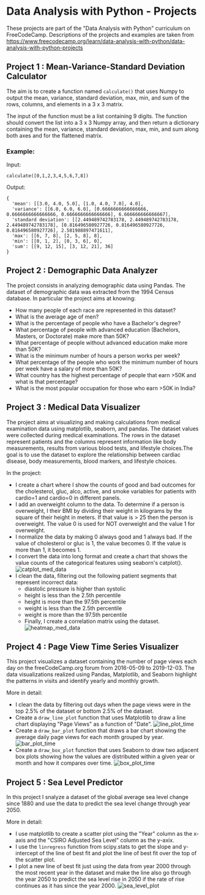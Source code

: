 # Data Analysis with Python - Projects

These projects are part of the "Data Analysis with Python" curriculum on FreeCodeCamp. Descriptions of the projects and examples are taken from 
https://www.freecodecamp.org/learn/data-analysis-with-python/data-analysis-with-python-projects

## Project 1 : Mean-Variance-Standard Deviation Calculator

The aim is to create a function named ```calculate()``` that uses Numpy to output the mean, variance, standard deviation, max, min, and sum of the rows, columns, and elements in a 3 x 3 matrix.

The input of the function must be a list containing 9 digits. The function should convert the list into a 3 x 3 Numpy array, and then return a dictionary containing the mean, variance, standard deviation, max, min, and sum along both axes and for the flattened matrix.

### Example:

Input:
```
calculate([0,1,2,3,4,5,6,7,8])
```
Output:
```
{
  'mean': [[3.0, 4.0, 5.0], [1.0, 4.0, 7.0], 4.0],
  'variance': [[6.0, 6.0, 6.0], [0.6666666666666666, 0.6666666666666666, 0.6666666666666666], 6.666666666666667],
  'standard deviation': [[2.449489742783178, 2.449489742783178, 2.449489742783178], [0.816496580927726, 0.816496580927726, 0.816496580927726], 2.581988897471611],
  'max': [[6, 7, 8], [2, 5, 8], 8],
  'min': [[0, 1, 2], [0, 3, 6], 0],
  'sum': [[9, 12, 15], [3, 12, 21], 36]
}
```

## Project 2 : Demographic Data Analyzer

The project consists in analyzing demographic data using Pandas. The dataset of demographic data  was extracted from the 1994 Census database. 
In particular the project aims at knowing:
- How many people of each race are represented in this dataset?
- What is the average age of men?
- What is the percentage of people who have a Bachelor's degree?
- What percentage of people with advanced education (Bachelors, Masters, or Doctorate) make more than 50K?
- What percentage of people without advanced education make more than 50K?
- What is the minimum number of hours a person works per week?
- What percentage of the people who work the minimum number of hours per week have a salary of more than 50K?
- What country has the highest percentage of people that earn >50K and what is that percentage?
- What is the most popular occupation for those who earn >50K in India?

## Project 3 : Medical Data Visualizer

The project aims at visualizing and making calculations from medical examination data using matplotlib, seaborn, and pandas. The dataset values were collected during medical examinations. The rows in the dataset represent patients and the columns represent information like body measurements, results from various blood tests, and lifestyle choices.The goal is to use the dataset to explore the relationship between cardiac disease, body measurements, blood markers, and lifestyle choices.

In the project:
- I create a chart where I show the counts of good and bad outcomes for the cholesterol, gluc, alco, active, and smoke variables for patients with cardio=1 and cardio=0 in different panels.
- I add an overweight column to the data. To determine if a person is overweight, I their BMI by dividing their weight in kilograms by the square of their height in meters. If that value is > 25 then the person is overweight. The value 0 is used for NOT overweight and the value 1 for overweight.
- I normalize the data by making 0 always good and 1 always bad. If the value of cholesterol or gluc is 1, the value becomes 0. If the value is more than 1, it becomes 1.
- I convert the data into long format and create a chart that shows the value counts of the categorical features using seaborn's catplot().
![catplot_med_data](catplot_med_data.png)
- I clean the data, filtering out the following patient segments that represent incorrect data:
    - diastolic pressure is higher than systolic
    - height is less than the 2.5th percentile
    - height is more than the 97.5th percentile
    - weight is less than the 2.5th percentile
    - weight is more than the 97.5th percentile
    - Finally, I create a correlation matrix using the dataset. 
![heatmap_med_data](heatmap_med_data.png)

## Project 4 : Page View Time Series Visualizer

This project visualizes a dataset containing the number of page views each day on the freeCodeCamp.org forum from 2016-05-09 to 2019-12-03. The data visualizations realized using Pandas, Matplotlib, and Seaborn highlight the patterns in visits and identify yearly and monthly growth.

More in detail:
- I clean the data by filtering out days when the page views were in the top 2.5% of the dataset or bottom 2.5% of the dataset.
- Create a ```draw_line_plot``` function that uses Matplotlib to draw a line chart displaying "Page Views" as a function of "Date".
![line_plot_time](line_plot_time.png)
- Create a ```draw_bar_plot``` function that draws a bar chart showing the average daily page views for each month grouped by year.
![bar_plot_time](bar_plot_time.png) 
- Create a ```draw_box_plot``` function that uses Seaborn to draw two adjacent box plots showing how the values are distributed within a given year or month and how it compares over time.
![box_plot_time](box_plot_time.png)

## Project 5 : Sea Level Predictor

In this project I snalyze a dataset of the global average sea level change since 1880 and use the data to predict the sea level change through year 2050.

More in detail:
- I use matplotlib to create a scatter plot using the "Year" column as the x-axis and the "CSIRO Adjusted Sea Level" column as the y-axix.
- I use the ```linregress``` function from scipy.stats to get the slope and y-intercept of the line of best fit and plot the line of best fit over the top of the scatter plot.
- I plot a new line of best fit just using the data from year 2000 through the most recent year in the dataset and make the line also go through the year 2050 to predict the sea level rise in 2050 if the rate of rise continues as it has since the year 2000.
![sea_level_plot](sea_level_plot.png)
